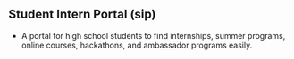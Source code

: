## Student Intern Portal (sip)

* A portal for high school students to find internships, summer programs, online courses, hackathons, and ambassador programs easily.

